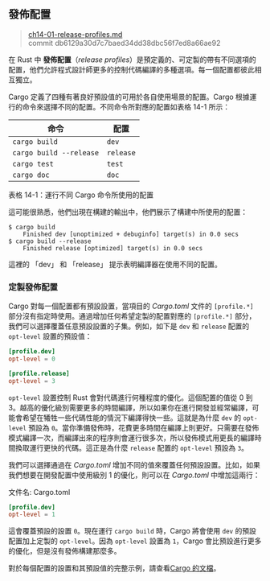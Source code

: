 ## 發佈配置

> [ch14-01-release-profiles.md](https://github.com/rust-lang/book/blob/master/second-edition/src/ch14-01-release-profiles.md)
> <br>
> commit db6129a30d7c7baed34dd38dbc56f7ed8a66ae92

在 Rust 中 **發佈配置**（*release profiles*）是預定義的、可定製的帶有不同選項的配置，他們允許程式設計師更多的控制代碼編譯的多種選項。每一個配置都彼此相互獨立。

Cargo 定義了四種有著良好預設值的可用於各自使用場景的配置。Cargo 根據運行的命令來選擇不同的配置。不同命令所對應的配置如表格 14-1 所示：

| 命令                 | 配置   |
|-------------------------|-----------|
| `cargo build`           | `dev`     |
| `cargo build --release` | `release` |
| `cargo test`            | `test`    |
| `cargo doc`             | `doc`     |

<span class="caption">表格 14-1：運行不同 Cargo 命令所使用的配置</span>

這可能很熟悉，他們出現在構建的輸出中，他們展示了構建中所使用的配置：

```text
$ cargo build
    Finished dev [unoptimized + debuginfo] target(s) in 0.0 secs
$ cargo build --release
    Finished release [optimized] target(s) in 0.0 secs
```

這裡的 「dev」 和 「release」 提示表明編譯器在使用不同的配置。

### 定製發佈配置

Cargo 對每一個配置都有預設設置，當項目的 *Cargo.toml* 文件的 `[profile.*]` 部分沒有指定時使用。通過增加任何希望定製的配置對應的 `[profile.*]` 部分，我們可以選擇覆蓋任意預設設置的子集。例如，如下是 `dev` 和 `release` 配置的 `opt-level` 設置的預設值：

```toml
[profile.dev]
opt-level = 0

[profile.release]
opt-level = 3
```

`opt-level` 設置控制 Rust 會對代碼進行何種程度的優化。這個配置的值從 0 到 3。越高的優化級別需要更多的時間編譯，所以如果你在進行開發並經常編譯，可能會希望在犧牲一些代碼性能的情況下編譯得快一些。這就是為什麼 `dev` 的 `opt-level` 預設為 `0`。當你準備發佈時，花費更多時間在編譯上則更好。只需要在發佈模式編譯一次，而編譯出來的程序則會運行很多次，所以發佈模式用更長的編譯時間換取運行更快的代碼。這正是為什麼 `release` 配置的 `opt-level` 預設為 `3`。

我們可以選擇通過在 *Cargo.toml* 增加不同的值來覆蓋任何預設設置。比如，如果我們想要在開發配置中使用級別 1 的優化，則可以在 *Cargo.toml* 中增加這兩行：

<span class="filename">文件名: Cargo.toml</span>

```toml
[profile.dev]
opt-level = 1
```

這會覆蓋預設的設置 `0`。現在運行 `cargo build` 時，Cargo 將會使用 `dev` 的預設配置加上定製的 `opt-level`。因為 `opt-level` 設置為 `1`，Cargo 會比預設進行更多的優化，但是沒有發佈構建那麼多。

對於每個配置的設置和其預設值的完整示例，請查看[Cargo 的文檔][cargodoc]。

[cargodoc]: http://doc.crates.io/